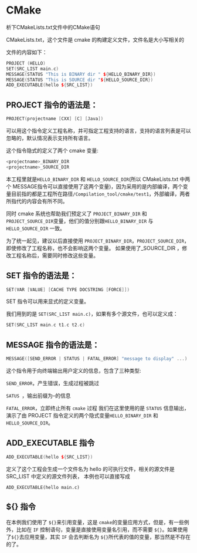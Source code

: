 # CMake

析下CMakeLists.txt文件中的CMake语句

CMakeLists.txt，这个文件是 cmake 的构建定义文件，文件名是大小写相关的

文件的内容如下：

```cpp
PROJECT (HELLO)
SET(SRC_LIST main.c)
MESSAGE(STATUS "This is BINARY dir " ${HELLO_BINARY_DIR})
MESSAGE(STATUS "This is SOURCE dir "${HELLO_SOURCE_DIR})
ADD_EXECUTABLE(hello ${SRC_LIST})
```

## PROJECT 指令的语法是：
```cpp
PROJECT(projectname [CXX] [C] [Java])
```

可以用这个指令定义工程名称，并可指定工程支持的语言，支持的语言列表是可以忽略的，默认情况表示支持所有语言。

这个指令隐式的定义了两个 cmake 变量:

```cpp
<projectname>_BINARY_DIR
<projectname>_SOURCE_DIR
```

本工程里就是`HELLO_BINARY_DIR` 和 `HELLO_SOURCE_DIR`(所以 CMakeLists.txt 中两个 MESSAGE指令可以直接使用了这两个变量)，因为采用的是内部编译，两个变量目前指的都是工程所在路径`/Compilation_tool/cmake/test1`，外部编译，两者所指代的内容会有所不同。

同时 cmake 系统也帮助我们预定义了 `PROJECT_BINARY_DIR` 和 `PROJECT_SOURCE_DIR`变量，他们的值分别跟`HELLO_BINARY_DIR` 与 `HELLO_SOURCE_DIR` 一致。

为了统一起见，建议以后直接使用 `PROJECT_BINARY_DIR`，`PROJECT_SOURCE_DIR`，即使修改了工程名称，也不会影响这两个变量。
如果使用了<projectname>_SOURCE_DIR ，修改工程名称后，需要同时修改这些变量。

## SET 指令的语法是：

```cpp
SET(VAR [VALUE] [CACHE TYPE DOCSTRING [FORCE]])
```

SET 指令可以用来显式的定义变量。

我们用到的是 `SET(SRC_LIST main.c)`，如果有多个源文件，也可以定义成：

```cpp
SET(SRC_LIST main.c t1.c t2.c)
```

## MESSAGE 指令的语法是：

```cpp
MESSAGE([SEND_ERROR | STATUS | FATAL_ERROR] "message to display" ...)
```

这个指令用于向终端输出用户定义的信息，包含了三种类型:

`SEND_ERROR`，产生错误，生成过程被跳过

`SATUS `，输出前缀为–的信息

`FATAL_ERROR`，立即终止所有 `cmake` 过程
我们在这里使用的是 `STATUS` 信息输出，演示了由 PROJECT 指令定义的两个隐式变量`HELLO_BINARY_DIR` 和 `HELLO_SOURCE_DIR`。

## ADD_EXECUTABLE 指令

```cpp
ADD_EXECUTABLE(hello ${SRC_LIST})
```

定义了这个工程会生成一个文件名为 hello 的可执行文件，相关的源文件是 SRC_LIST 中定义的源文件列表，
本例也可以直接写成

 `ADD_EXECUTABLE(hello main.c)`

## ${} 指令

在本例我们使用了 `${}`来引用变量，这是 `cmake`的变量应用方式，但是，有一些例外，比如在 `IF` 控制语句，变量是直接使用变量名引用，而不需要 `${}`。如果使用了`${}`去应用变量，其实 `IF` 会去判断名为 `${}`所代表的值的变量，那当然是不存在的了。
